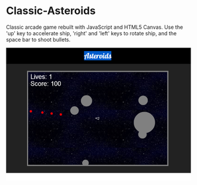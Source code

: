 Classic-Asteroids
=================

Classic arcade game rebuilt with JavaScript and HTML5 Canvas. Use the 'up' key to accelerate ship, 'right' and 'left' keys to rotate ship, and the space bar to shoot bullets.

![Screenshot](Asteroids.PNG)
